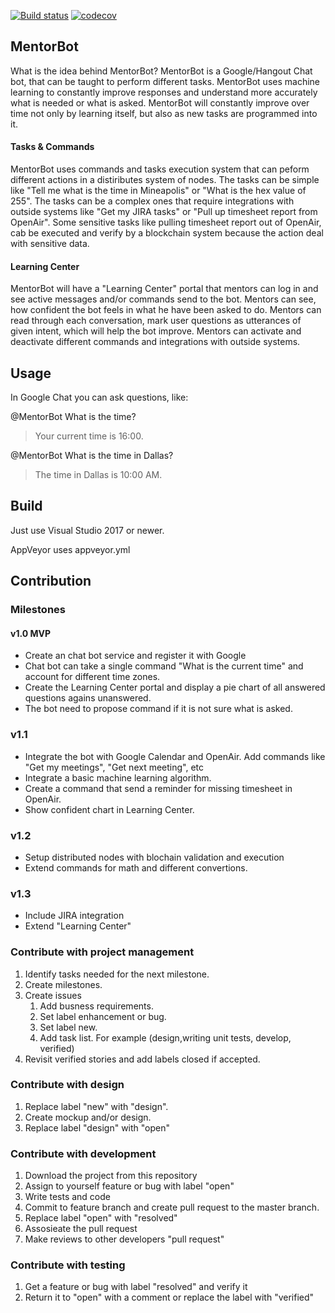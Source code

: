 [![Build status](https://ci.appveyor.com/api/projects/status/0sjergot9u18yu4o/branch/master?svg=true)](https://ci.appveyor.com/project/rosenkolev/mentorbot/branch/master)
[![codecov](https://codecov.io/gh/MentorSource/mentorbot/branch/master/graph/badge.svg)](https://codecov.io/gh/MentorSource/mentorbot)

## MentorBot

What is the idea behind MentorBot? MentorBot is a Google/Hangout Chat bot, that can be taught to perform different tasks.
MentorBot uses machine learning to constantly improve responses and understand more accurately what is needed or what is asked.
MentorBot will constantly improve over time not only by learning itself, but also as new tasks are programmed into it.

#### Tasks & Commands

MentorBot uses commands and tasks execution system that can peform different actions in a distiributes system of nodes.
The tasks can be simple like "Tell me what is the time in Mineapolis" or "What is the hex value of 255".
The tasks can be a complex ones that require integrations with outside systems like "Get my JIRA tasks" or "Pull up timesheet report from OpenAir".
Some sensitive tasks like pulling timesheet report out of OpenAir, cab be executed and verify by a blockchain system because the action deal with sensitive data.

#### Learning Center

MentorBot will have a "Learning Center" portal that mentors can log in and see active messages and/or commands send to the bot.
Mentors can see, how confident the bot feels in what he have been asked to do. Mentors can read through each conversation, mark user questions as utterances of given intent, which will help the bot improve.
Mentors can activate and deactivate different commands and integrations with outside systems.

## Usage

In Google Chat you can ask questions, like:

@MentorBot What is the time?
> Your current time is 16:00.

@MentorBot What is the time in Dallas?
> The time in Dallas is 10:00 AM.

## Build

Just use Visual Studio 2017 or newer.

AppVeyor uses appveyor.yml

## Contribution

### Milestones

#### v1.0 MVP

- Create an chat bot service and register it with Google
- Chat bot can take a single command "What is the current time" and account for different time zones.
- Create the Learning Center portal and display a pie chart of all answered questions agains unanswered.
- The bot need to propose command if it is not sure what is asked.

### v1.1

- Integrate the bot with Google Calendar and OpenAir. Add commands like "Get my meetings", "Get next meeting", etc
- Integrate a basic machine learning algorithm.
- Create a command that send a reminder for missing timesheet in OpenAir.
- Show confident chart in Learning Center.

### v1.2

- Setup distributed nodes with blochain validation and execution
- Extend commands for math and different convertions.

### v1.3

- Include JIRA integration
- Extend "Learning Center"

### Contribute with project management

1. Identify tasks needed for the next milestone.
2. Create milestones.
3. Create issues
	1. Add busness requirements.
	2. Set label enhancement or bug.
    3. Set label new.
    4. Add task list. For example (design,writing unit tests, develop, verified)
4. Revisit verified stories and add labels closed if accepted. 

### Contribute with design

1. Replace label "new" with "design".
2. Create mockup and/or design.
3. Replace label "design" with "open"

### Contribute with development

1. Download the project from this repository
2. Assign to yourself feature or bug with label "open"
3. Write tests and code
4. Commit to feature branch and create pull request to the master branch.
5. Replace label "open" with "resolved"
6. Assosieate the pull request
0. Make reviews to other developers "pull request"

### Contribute with testing

1. Get a feature or bug with label "resolved" and verify it
2. Return it to "open" with a comment or replace the label with "verified"
